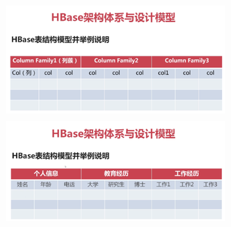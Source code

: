 ![](../md/img/ggzhangxiaochao/1298744-20180625114732044-393878175.png)

![](../md/img/ggzhangxiaochao/1298744-20180625114711770-179440938.png)

